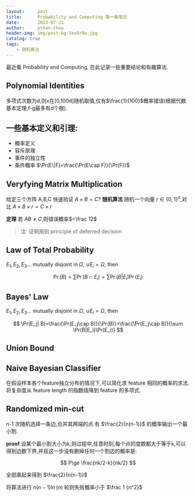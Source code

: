 ```yaml
---
layout:     post
title:      Probability and Computing 第一章笔记
date:       2023-07-21
author:     ethan-zhou
header-img: img/post-bg-YesOrNo.jpg
catalog: true
tags:
    - 随机算法
---
```


最近看 Probability and Computing, 在此记录一些重要结论和有趣算法.

## Polynomial Identities

多项式次数为d,则x在\[0,100d\]随机取值,仅有$\frac{1}{100}$概率错误(根据代数基本定理,f-g最多有d个根).

## 一些基本定义和引理:

- 概率定义
- 容斥原理
- 事件的独立性
- 条件概率 $\Pr(E\|F)=\frac{\Pr(E\cap F)}{\Pr(F)}$

## Veryfying Matrix Multiplication

给定三个方阵 A,B,C 快速验证 $A\times B=C$?
**随机算法** 随机一个向量 $r\in \{0,1\}^n$,对比 $A\times B\times r =C\times r$

**定理** 若 $AB\neq C$,则错误概率$<\frac 12$

> 注: 证明用到 principle of deferred decision

## Law of Total Probability

$E_1,E_2,E_3...$ mutually disjoint in $\Omega$, $\cup E_i=\Omega$, then

$$
\Pr(B)=\sum \Pr(B\cap E_i)=\sum \Pr(B|E_i)\Pr(E_i)
$$

## Bayes' Law

$E_1,E_2,E_3...$ mutually disjoint in $\Omega$, $\cup E_i=\Omega$, then

$$
\Pr(E_j| B)=\frac{\Pr(E_j\cap B)}{\Pr(B)}=\frac{\Pr(E_j\cap B)}{\sum \Pr(B|E_i)\Pr(E_i)}
$$

## Union Bound

## Naive Bayesian Classifier

在假设样本各个feature独立分布的情况下,可以简化求 feature 相同的概率的求法.将复杂度从 feature length 的指数级降到 feature 的多项式.

## Randomized min-cut

n-1 次随机选择一条边,合并其两端的点.有 $\frac{2}{n(n-1)}$ 的概率输出一个最小割.

**proof** 设某个最小割大小为k,则过程中,任意时刻,每个点的度数都大于等于k,可以得到边数下界,并且这一步没有删掉任何一个割边的概率是:

$$
P\ge \frac{nk/2-k}{nk/2}
$$

全部乘起来得到 $\frac{2}{n(n-1)}$

将算法进行 $n(n-1)\ln(n)$ 轮则失败概率小于 $\frac 1 {n^2}$
